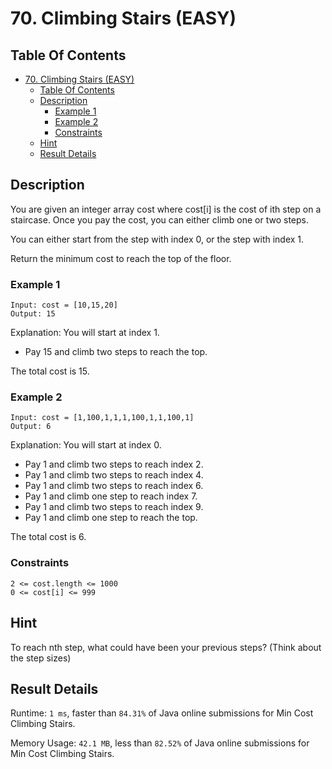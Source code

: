 # 70. Climbing Stairs (EASY)

## Table Of Contents

- [70. Climbing Stairs (EASY)](#70-climbing-stairs-easy)
  - [Table Of Contents](#table-of-contents)
  - [Description](#description)
    - [Example 1](#example-1)
    - [Example 2](#example-2)
    - [Constraints](#constraints)
  - [Hint](#hint)
  - [Result Details](#result-details)

## Description

You are given an integer array cost where cost[i] is the cost of ith step on a staircase. Once you pay the cost, you can either climb one or two steps.

You can either start from the step with index 0, or the step with index 1.

Return the minimum cost to reach the top of the floor.

### Example 1

```text
Input: cost = [10,15,20]
Output: 15
```

Explanation: You will start at index 1.

- Pay 15 and climb two steps to reach the top.

The total cost is 15.

### Example 2

```text
Input: cost = [1,100,1,1,1,100,1,1,100,1]
Output: 6
```

Explanation: You will start at index 0.

- Pay 1 and climb two steps to reach index 2.
- Pay 1 and climb two steps to reach index 4.
- Pay 1 and climb two steps to reach index 6.
- Pay 1 and climb one step to reach index 7.
- Pay 1 and climb two steps to reach index 9.
- Pay 1 and climb one step to reach the top.

The total cost is 6.
 
### Constraints

```text
2 <= cost.length <= 1000
0 <= cost[i] <= 999
```

## Hint

To reach nth step, what could have been your previous steps? (Think about the step sizes)

## Result Details

Runtime: `1 ms`, faster than `84.31%` of Java online submissions for Min Cost Climbing Stairs.

Memory Usage: `42.1 MB`, less than `82.52%` of Java online submissions for Min Cost Climbing Stairs.
